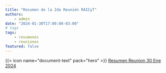 ```yaml
---
title: "Resumen de la 2da Reunión RAICyT"
authors:
    - admin
date: "2024-01-30T17:00:00-03:00"
# tags
tags: 
    - resumenes 
    - reuniones
featured: false
---
```



{{< icon name="document-text" pack="hero" >}} [Resumen Reunion 30 Ene 2024](resumen-2da-reunion.pdf)

